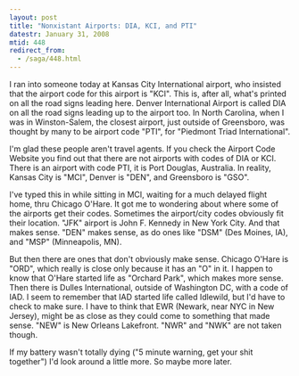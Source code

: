 ```yaml
---
layout: post
title: "Nonxistant Airports: DIA, KCI, and PTI"
datestr: January 31, 2008
mtid: 448
redirect_from:
  - /saga/448.html
---
```


I ran into someone today at Kansas City International airport, who insisted that the airport code for this airport is "KCI".  This is, after all, what's printed on all the road signs leading here.  Denver International Airport is called DIA on all the road signs leading up to the airport too.  In North Carolina, when I was in Winston-Salem, the closest airport, just outside of Greensboro, was thought by many to be airport code "PTI", for "Piedmont Triad International".

I'm glad these people aren't travel agents.  If you check the Airport Code Website you find out that there are not airports with codes of DIA or KCI.  There is an airport with code PTI, it is Port Douglas, Australia.  In reality, Kansas City is "MCI", Denver is "DEN", and Greensboro is "GSO".

I've typed this in while sitting in MCI, waiting for a much delayed flight home, thru Chicago O'Hare.  It got me to wondering about where some of the airports get their codes.  Sometimes the airport/city codes obviously fit their location.  "JFK" airport is John F. Kennedy in New York City.  And that makes sense.  "DEN" makes sense, as do ones like "DSM" (Des Moines, IA), and "MSP" (Minneapolis, MN).

But then there are ones that don't obviously make sense.  Chicago O'Hare is "ORD", which really is close only because it has an "O" in it.  I happen to know that O'Hare started life as "Orchard Park", which makes more sense.  Then there is Dulles International, outside of Washington DC, with a code of IAD.  I seem to remember that IAD started life called Idlewild, but I'd have to check to make sure.  I have to think that EWR (Newark, near NYC in New Jersey), might be as close as they could come to something that made sense.  "NEW" is New Orleans Lakefront.  "NWR" and "NWK" are not taken though.

If my battery wasn't totally dying ("5 minute warning, get your shit together") I'd look around a little more.  So maybe more later.
